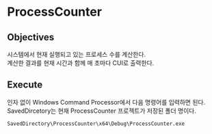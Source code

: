 
# ProcessCounter

## Objectives

시스템에서 현재 실행되고 있는 프로세스 수를 계산한다.  
계산한 결과를 현재 시간과 함께 매 초마다 CUI로 출력한다.  

## Execute

인자 없이 Windows Command Processor에서 다음 명령어를 입력하면 된다. SavedDircetory는 현재 ProcessCounter 프로젝트가 저장된 폴더 명이다. 
```
SavedDirectory\ProcessCounter\x64\Debug\ProcessCounter.exe
```

